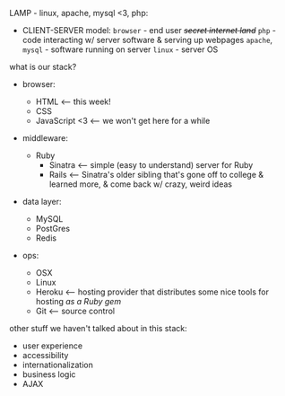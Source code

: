LAMP - linux, apache, mysql <3, php:
   * CLIENT-SERVER model:
     `browser` - end user
     ~~_secret internet land_~~
     `php` - code interacting w/ server software & serving up webpages
     `apache`, `mysql` - software running on server
     `linux` - server OS


what is our stack?
* browser:
   * HTML <-- this week!
   * CSS
   * JavaScript <3 <-- we won't get here for a while


* middleware:
   * Ruby
      * Sinatra <-- simple (easy to understand) server for Ruby
      * Rails <-- Sinatra's older sibling that's gone off to college & learned more, & come back w/ crazy, weird ideas


* data layer:
   * MySQL
   * PostGres
   * Redis


* ops:
   * OSX
   * Linux
   * Heroku <-- hosting provider that distributes some nice tools for hosting _as a Ruby gem_
   * Git <-- source control


other stuff we haven't talked about in this stack:
* user experience
* accessibility
* internationalization
* business logic
* AJAX

